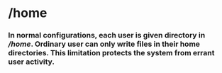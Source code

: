 # /home
### In normal configurations, each user is given directory in ***/home***. Ordinary user can only write files in their home directories. This limitation protects the system from errant user activity.

